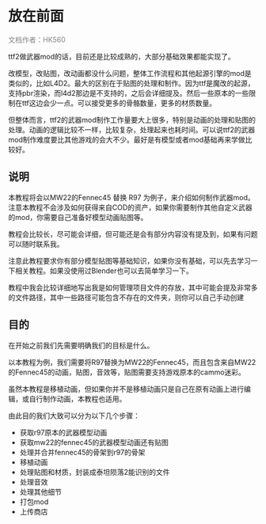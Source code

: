 # 放在前面
<span style="color:rgb(131, 131, 131);">文档作者：HK560</span>

ttf2做武器mod的话，目前还是比较成熟的，大部分基础效果都能实现了。

改模型，改贴图，改动画都没什么问题，整体工作流程和其他起源引擎的mod是类似的，比如L4D2。最大的区别在于贴图的处理和制作。因为ttf是魔改的起源，支持pbr渲染，而l4d2那边是不支持的，之后会详细提及。然后一些原本的一些限制在ttf这边会少一点。可以接受更多的骨骼数量，更多的材质数量。

但整体而言，ttf2的武器mod制作工作量要大上很多，特别是动画的处理和贴图的处理。动画的逻辑比较不一样，比较复杂，处理起来也耗时间。可以说ttf2的武器mod制作难度要比其他游戏的会大不少。最好是有模型或者mod基础再来学做比较好。

## 说明

本教程将会以MW22的Fennec45 替换 R97 为例子，来介绍如何制作武器mod。注意本教程不会涉及如何获得来自COD的资产，如果你需要制作其他自定义武器的mod，你需要自己准备好模型动画贴图等。

教程会比较长，尽可能会详细，但可能还是会有部分内容没有提及到，如果有问题可以随时联系我。

注意此教程要求你有部分模型贴图等基础知识，如果你没有基础，可以先去学习一下相关教程。如果没使用过Blender也可以去简单学习一下。

教程中我会比较详细地写出我是如何管理项目文件的存放，其中可能会提及非常多的文件路径，其中一些路径可能包含不存在的文件夹，则你可以自己手动创建

## 目的

在开始之前我们先需要明确我们的目标是什么。

以本教程为例，我们需要将R97替换为MW22的Fennec45，而且包含来自MW22的Fennec45的动画，贴图，音效等，贴图需要支持游戏原本的cammo迷彩。

虽然本教程是移植动画，但如果你并不是移植动画只是自己在原有动画上进行编辑，或自行制作动画，本教程也适用。

由此目的我们大致可以分为以下几个步骤：

- 获取r97原本的武器模型动画
- 获取mw22的fennec45的武器模型动画还有贴图
- 处理并合并fennec45的骨架到r97的骨架
- 移植动画
- 处理贴图和材质，封装成泰坦陨落2能识别的文件
- 处理音效
- 处理其他细节
- 打包mod
- 上传商店




